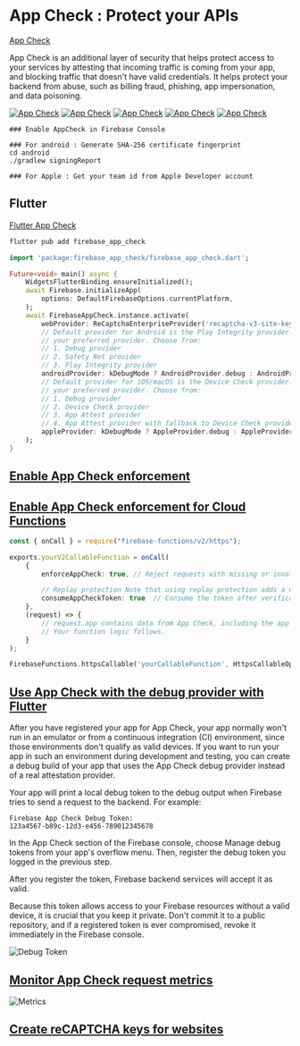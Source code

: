 # App Check : Protect your APIs

[App Check](https://firebase.google.com/products/app-check)

App Check is an additional layer of security that helps protect access to your services by attesting that incoming traffic is coming from your app, and blocking traffic that doesn't have valid credentials. It helps protect your backend from abuse, such as billing fraud, phishing, app impersonation, and data poisoning.

[![App Check](https://i.ytimg.com/vi_webp/LFz8qdF7xg4/sddefault.webp)](https://www.youtube.com/watch?v=LFz8qdF7xg4)
[![App Check](https://i.ytimg.com/vi_webp/TzLON3oVGE0/sddefault.webp)](https://www.youtube.com/watch?v=TzLON3oVGE0)
[![App Check](https://i.ytimg.com/vi_webp/iYA0QYP9ocw/sddefault.webp)](https://www.youtube.com/watch?v=iYA0QYP9ocw)
[![App Check](https://i.ytimg.com/vi_webp/Fjj4fmr2t04/sddefault.webp)](https://www.youtube.com/watch?v=Fjj4fmr2t04)
[![App Check](https://i.ytimg.com/vi_webp/DEV372Kof0g/sddefault.webp)](https://www.youtube.com/watch?v=DEV372Kof0g)

```code
### Enable AppCheck in Firebase Console

### For android : Generate SHA-256 certificate fingerprint
cd android
./gradlew signingReport

### For Apple : Get your team id from Apple Developer account
```

## Flutter

[Flutter App Check](https://firebase.google.com/docs/app-check/flutter/default-providers)

```dart
flutter pub add firebase_app_check
```

```dart
import 'package:firebase_app_check/firebase_app_check.dart';

Future<void> main() async {
    WidgetsFlutterBinding.ensureInitialized();
    await Firebase.initializeApp(
        options: DefaultFirebaseOptions.currentPlatform,
    );
    await FirebaseAppCheck.instance.activate(
        webProvider: ReCaptchaEnterpriseProvider('recaptcha-v3-site-key'),
        // Default provider for Android is the Play Integrity provider. You can use the "AndroidProvider" enum to choose
        // your preferred provider. Choose from:
        // 1. Debug provider
        // 2. Safety Net provider
        // 3. Play Integrity provider
        androidProvider: kDebugMode ? AndroidProvider.debug : AndroidProvider.playIntegrity,
        // Default provider for iOS/macOS is the Device Check provider. You can use the "AppleProvider" enum to choose
        // your preferred provider. Choose from:
        // 1. Debug provider
        // 2. Device Check provider
        // 3. App Attest provider
        // 4. App Attest provider with fallback to Device Check provider (App Attest provider is only available on iOS 14.0+, macOS 14.0+)
        appleProvider: kDebugMode ? AppleProvider.debug : AppleProvider.appAttest,
    );
}
```

## [Enable App Check enforcement](https://firebase.google.com/docs/app-check/enable-enforcement)

## [Enable App Check enforcement for Cloud Functions](https://firebase.google.com/docs/app-check/cloud-functions#node.js-2nd-gen)

```ts
const { onCall } = require("firebase-functions/v2/https");

exports.yourV2CallableFunction = onCall(
    {
        enforceAppCheck: true, // Reject requests with missing or invalid App Check tokens.

        // Replay protection Note that using replay protection adds a network round trip to token verification, and therefore adds latency to the cloud function call. For this reason, most apps typically enable replay protection only on particularly sensitive endpoints.
        consumeAppCheckToken: true  // Consume the token after verification. 
    },
    (request) => {
        // request.app contains data from App Check, including the app ID.
        // Your function logic follows.
    }
);
```

```dart
FirebaseFunctions.httpsCallable('yourCallableFunction', HttpsCallableOptions(limitedUseAppCheckToken = false));
```

## [Use App Check with the debug provider with Flutter](https://firebase.google.com/docs/app-check/flutter/debug-provider)

After you have registered your app for App Check, your app normally won't run in an emulator or from a continuous integration (CI) environment, since those environments don't qualify as valid devices. If you want to run your app in such an environment during development and testing, you can create a debug build of your app that uses the App Check debug provider instead of a real attestation provider.

Your app will print a local debug token to the debug output when Firebase tries to send a request to the backend. For example:

```console
Firebase App Check Debug Token:
123a4567-b89c-12d3-e456-789012345678
```

In the App Check section of the Firebase console, choose Manage debug tokens from your app's overflow menu. Then, register the debug token you logged in the previous step.

After you register the token, Firebase backend services will accept it as valid.

Because this token allows access to your Firebase resources without a valid device, it is crucial that you keep it private. Don't commit it to a public repository, and if a registered token is ever compromised, revoke it immediately in the Firebase console.

![Debug Token](https://firebase.google.com/static/docs/app-check/manage-debug-tokens.png)

## [Monitor App Check request metrics](https://firebase.google.com/docs/app-check/monitor-metrics)

![Metrics](https://firebase.google.com/static/docs/app-check/app-check-metrics.png)

## [Create reCAPTCHA keys for websites](https://www.google.com/recaptcha/)
